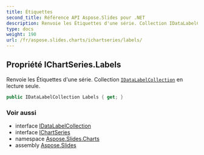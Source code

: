 ```yaml
---  
title: Étiquettes  
second_title: Référence API Aspose.Slides pour .NET  
description: Renvoie les Étiquettes d'une série. Collection IDataLabelCollectionaspose.slides.charts/idatalabelcollection en lecture seule.
type: docs  
weight: 190  
url: /fr/aspose.slides.charts/ichartseries/labels/
---  
```


## Propriété IChartSeries.Labels  
  
Renvoie les Étiquettes d'une série. Collection [`IDataLabelCollection`](../../idatalabelcollection) en lecture seule.  

```csharp  
public IDataLabelCollection Labels { get; }  
```  

### Voir aussi  

* interface [IDataLabelCollection](../../idatalabelcollection)  
* interface [IChartSeries](../../ichartseries)  
* namespace [Aspose.Slides.Charts](../../ichartseries)  
* assembly [Aspose.Slides](../../../)  

<!-- NE PAS MODIFIER : généré par xmldocmd pour Aspose.Slides.dll -->  